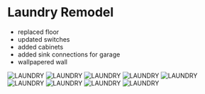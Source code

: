 # Laundry Remodel

- replaced floor
- updated switches
- added cabinets
- added sink connections for garage
- wallpapered wall

![LAUNDRY](./20230620_105532.jpg)
![LAUNDRY](./IMG20230604133404.jpg)
![LAUNDRY](./IMG20230604133408.jpg)
![LAUNDRY](./IMG20230604162249.jpg)
![LAUNDRY](./IMG20230604162302.jpg)
![LAUNDRY](./IMG20230604194356.jpg)
![LAUNDRY](./IMG20230606110025.jpg)
![LAUNDRY](./IMG20230620090443.jpg)
![LAUNDRY](./IMG20230620140743.jpg)